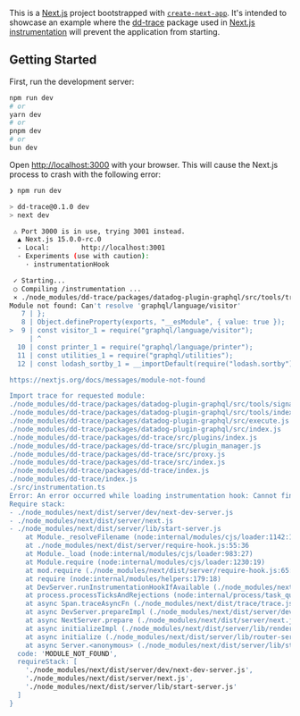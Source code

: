This is a [Next.js](https://nextjs.org/) project bootstrapped with [`create-next-app`](https://github.com/vercel/next.js/tree/canary/packages/create-next-app). It's intended to showcase an example where the [dd-trace](https://github.com/DataDog/dd-trace-js) package used in [Next.js instrumentation](https://nextjs.org/docs/app/building-your-application/optimizing/instrumentation) will prevent the application from starting.

## Getting Started

First, run the development server:

```bash
npm run dev
# or
yarn dev
# or
pnpm dev
# or
bun dev
```

Open [http://localhost:3000](http://localhost:3000) with your browser. This will cause the Next.js process to crash with the following error:

```sh
❯ npm run dev

> dd-trace@0.1.0 dev
> next dev

 ⚠ Port 3000 is in use, trying 3001 instead.
  ▲ Next.js 15.0.0-rc.0
  - Local:        http://localhost:3001
  - Experiments (use with caution):
    · instrumentationHook

 ✓ Starting...
 ○ Compiling /instrumentation ...
 ⨯ ./node_modules/dd-trace/packages/datadog-plugin-graphql/src/tools/transforms.js:9:1
Module not found: Can't resolve 'graphql/language/visitor'
   7 | };
   8 | Object.defineProperty(exports, "__esModule", { value: true });
>  9 | const visitor_1 = require("graphql/language/visitor");
     | ^
  10 | const printer_1 = require("graphql/language/printer");
  11 | const utilities_1 = require("graphql/utilities");
  12 | const lodash_sortby_1 = __importDefault(require("lodash.sortby"));

https://nextjs.org/docs/messages/module-not-found

Import trace for requested module:
./node_modules/dd-trace/packages/datadog-plugin-graphql/src/tools/signature.js
./node_modules/dd-trace/packages/datadog-plugin-graphql/src/tools/index.js
./node_modules/dd-trace/packages/datadog-plugin-graphql/src/execute.js
./node_modules/dd-trace/packages/datadog-plugin-graphql/src/index.js
./node_modules/dd-trace/packages/dd-trace/src/plugins/index.js
./node_modules/dd-trace/packages/dd-trace/src/plugin_manager.js
./node_modules/dd-trace/packages/dd-trace/src/proxy.js
./node_modules/dd-trace/packages/dd-trace/src/index.js
./node_modules/dd-trace/packages/dd-trace/index.js
./node_modules/dd-trace/index.js
./src/instrumentation.ts
Error: An error occurred while loading instrumentation hook: Cannot find module '/./.next/server/instrumentation'
Require stack:
- ./node_modules/next/dist/server/dev/next-dev-server.js
- ./node_modules/next/dist/server/next.js
- ./node_modules/next/dist/server/lib/start-server.js
    at Module._resolveFilename (node:internal/modules/cjs/loader:1142:15)
    at ./node_modules/next/dist/server/require-hook.js:55:36
    at Module._load (node:internal/modules/cjs/loader:983:27)
    at Module.require (node:internal/modules/cjs/loader:1230:19)
    at mod.require (./node_modules/next/dist/server/require-hook.js:65:28)
    at require (node:internal/modules/helpers:179:18)
    at DevServer.runInstrumentationHookIfAvailable (./node_modules/next/dist/server/dev/next-dev-server.js:436:51)
    at process.processTicksAndRejections (node:internal/process/task_queues:95:5)
    at async Span.traceAsyncFn (./node_modules/next/dist/trace/trace.js:157:20)
    at async DevServer.prepareImpl (./node_modules/next/dist/server/dev/next-dev-server.js:214:9)
    at async NextServer.prepare (./node_modules/next/dist/server/next.js:161:13)
    at async initializeImpl (./node_modules/next/dist/server/lib/render-server.js:98:5)
    at async initialize (./node_modules/next/dist/server/lib/router-server.js:425:22)
    at async Server.<anonymous> (./node_modules/next/dist/server/lib/start-server.js:250:36) {
  code: 'MODULE_NOT_FOUND',
  requireStack: [
    './node_modules/next/dist/server/dev/next-dev-server.js',
    './node_modules/next/dist/server/next.js',
    './node_modules/next/dist/server/lib/start-server.js'
  ]
}

```

